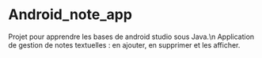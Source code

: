 # Android_note_app
 Projet pour apprendre les bases de android studio sous Java.\n
 Application de gestion de notes textuelles : en ajouter, en supprimer et les afficher. 
